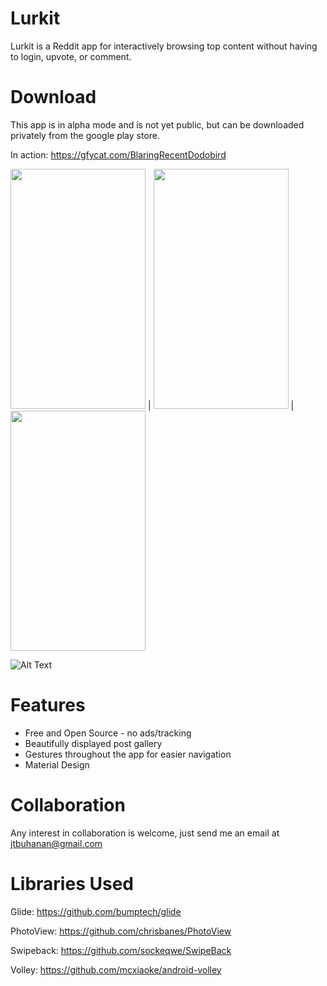# Lurkit

Lurkit is a Reddit app for interactively browsing top content without having to login, upvote, or comment.

# Download

This app is in alpha mode and is not yet public, but can be downloaded privately from the google play store. 

In action: https://gfycat.com/BlaringRecentDodobird

<img src="https://imgur.com/BM5uFAl.png" width="216" height="384" /> | 
<img src="https://imgur.com/Y41pDQM.png" width="216" height="384" /> |
<img src="https://imgur.com/P0q1XjJ.png" width="216" height="384" />


![Alt Text](https://thumbs.gfycat.com/BlaringRecentDodobird-max-14mb.gif)


# Features

* Free and Open Source - no ads/tracking
* Beautifully displayed post gallery
* Gestures throughout the app for easier navigation
* Material Design

# Collaboration

Any interest in collaboration is welcome, just send me an email at jtbuhanan@gmail.com


# Libraries Used

Glide: https://github.com/bumptech/glide

PhotoView: https://github.com/chrisbanes/PhotoView

Swipeback: https://github.com/sockeqwe/SwipeBack

Volley: https://github.com/mcxiaoke/android-volley
